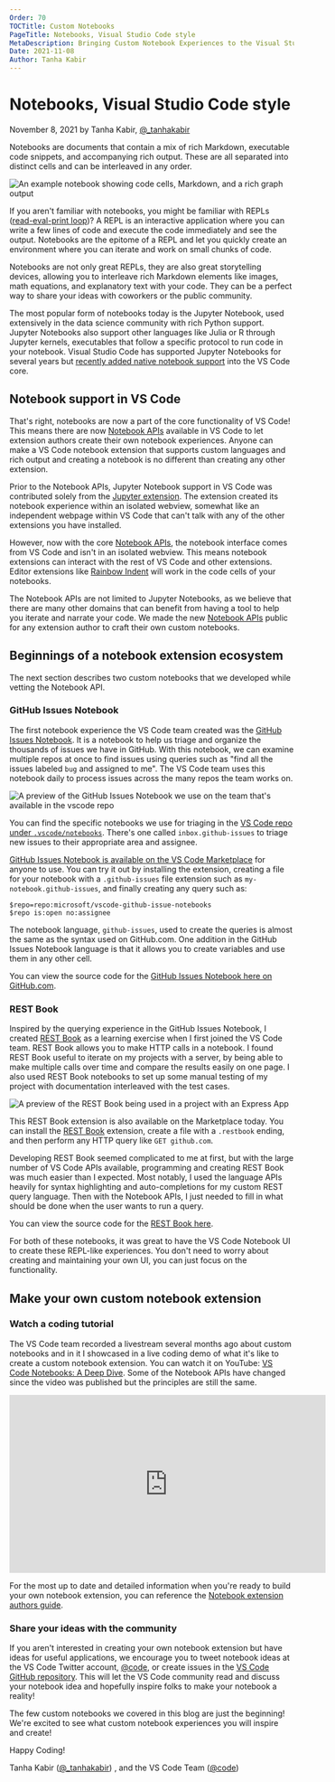 ```yaml
---
Order: 70
TOCTitle: Custom Notebooks
PageTitle: Notebooks, Visual Studio Code style
MetaDescription: Bringing Custom Notebook Experiences to the Visual Studio Code Extension Marketplace.
Date: 2021-11-08
Author: Tanha Kabir
---
```


# Notebooks, Visual Studio Code style

November 8, 2021 by Tanha Kabir, [@_tanhakabir](https://twitter.com/_tanhakabir)

Notebooks are documents that contain a mix of rich Markdown, executable code snippets, and accompanying rich output. These are all separated into distinct cells and can be interleaved in any order.

![An example notebook showing code cells, Markdown, and a rich graph output](notebook.png)

If you aren't familiar with notebooks, you might be familiar with REPLs ([read-eval-print loop](https://wikipedia.org/wiki/Read%E2%80%93eval%E2%80%93print_loop))? A REPL is an interactive application where you can write a few lines of code and execute the code immediately and see the output. Notebooks are the epitome of a REPL and let you quickly create an environment where you can iterate and work on small chunks of code.

Notebooks are not only great REPLs, they are also great storytelling devices, allowing you to interleave rich Markdown elements like images, math equations, and explanatory text with your code. They can be a perfect way to share your ideas with coworkers or the public community.

The most popular form of notebooks today is the Jupyter Notebook, used extensively in the data science community with rich Python support. Jupyter Notebooks also support other languages like Julia or R through Jupyter kernels, executables that follow a specific protocol to run code in your notebook. Visual Studio Code has supported Jupyter Notebooks for several years but [recently added native notebook support](https://code.visualstudio.com/blogs/2021/08/05/notebooks) into the VS Code core.

## Notebook support in VS Code

That's right, notebooks are now a part of the core functionality of VS Code! This means there are now [Notebook APIs](/api/extension-guides/notebook.md) available in VS Code to let extension authors create their own notebook experiences. Anyone can make a VS Code notebook extension that supports custom languages and rich output and creating a notebook is no different than creating any other extension.

Prior to the Notebook APIs, Jupyter Notebook support in VS Code was contributed solely from the [Jupyter extension](https://marketplace.visualstudio.com/items?itemName=ms-toolsai.jupyter). The extension created its notebook experience within an isolated webview, somewhat like an independent webpage within VS Code that can't talk with any of the other extensions you have installed.

However, now with the core [Notebook APIs](/api/extension-guides/notebook.md), the notebook interface comes from VS Code and isn't in an isolated webview. This means notebook extensions can interact with the rest of VS Code and other extensions. Editor extensions like [Rainbow Indent](https://marketplace.visualstudio.com/items?itemName=oderwat.indent-rainbow) will work in the code cells of your notebooks.

The Notebook APIs are not limited to Jupyter Notebooks, as we believe that there are many other domains that can benefit from having a tool to help you iterate and narrate your code. We made the new [Notebook APIs](/api/extension-guides/notebook.md) public for any extension author to craft their own custom notebooks.

## Beginnings of a notebook extension ecosystem

The next section describes two custom notebooks that we developed while vetting the Notebook API.

### GitHub Issues Notebook

The first notebook experience the VS Code team created was the [GitHub Issues Notebook](https://marketplace.visualstudio.com/items?itemName=ms-vscode.vscode-github-issue-notebooks). It is a notebook to help us triage and organize the thousands of issues we have in GitHub. With this notebook, we can examine multiple repos at once to find issues using queries such as "find all the issues labeled `bug` and assigned to me". The VS Code team uses this notebook daily to process issues across the many repos the team works on.

![A preview of the GitHub Issues Notebook we use on the team that's available in the vscode repo](github-issues-notebook.png)

You can find the specific notebooks we use for triaging in the [VS Code repo under `.vscode/notebooks`](https://github.com/microsoft/vscode/tree/main/.vscode/notebooks). There's one called `inbox.github-issues` to triage new issues to their appropriate area and assignee.

[GitHub Issues Notebook is available on the VS Code Marketplace]((https://marketplace.visualstudio.com/items?itemName=ms-vscode.vscode-github-issue-notebooks)) for anyone to use. You can try it out by installing the extension, creating a file for your notebook with a `.github-issues` file extension such as `my-notebook.github-issues`, and finally creating any query such as:

```
$repo=repo:microsoft/vscode-github-issue-notebooks
$repo is:open no:assignee

```

The notebook language, `github-issues`, used to create the queries is almost the same as the syntax used on GitHub.com. One addition in the GitHub Issues Notebook language is that it allows you to create variables and use them in any other cell.

You can view the source code for the [GitHub Issues Notebook here on GitHub.com](https://github.com/microsoft/vscode-github-issue-notebooks).

### REST Book

Inspired by the querying experience in the GitHub Issues Notebook, I created [REST Book](https://marketplace.visualstudio.com/items?itemName=tanhakabir.rest-book) as a learning exercise when I first joined the VS Code team. REST Book allows you to make HTTP calls in a notebook. I found REST Book useful to iterate on my projects with a server, by being able to make multiple calls over time and compare the results easily on one page. I also used REST Book notebooks to set up some manual testing of my project with documentation interleaved with the test cases.

![A preview of the REST Book being used in a project with an Express App](rest-book.png)

This REST Book extension is also available on the Marketplace today. You can install the [REST Book](https://marketplace.visualstudio.com/items?itemName=tanhakabir.rest-book) extension, create a file with a `.restbook` ending, and then perform any HTTP query like `GET github.com`.

Developing REST Book seemed complicated to me at first, but with the large number of VS Code APIs available, programming and creating REST Book was much easier than I expected. Most notably, I used the language APIs heavily for syntax highlighting and auto-completions for my custom REST query language. Then with the Notebook APIs, I just needed to fill in what should be done when the user wants to run a query.

You can view the source code for the [REST Book here](https://github.com/tanhakabir/rest-book).

For both of these notebooks, it was great to have the VS Code Notebook UI to create these REPL-like experiences. You don't need to worry about creating and maintaining your own UI, you can just focus on the functionality.

## Make your own custom notebook extension

### Watch a coding tutorial

The VS Code team recorded a livestream several months ago about custom notebooks and in it I showcased in a live coding demo of what it's like to create a custom notebook extension. You can watch it on YouTube: [VS Code Notebooks: A Deep Dive](https://youtu.be/D-AXZZDTQhM). Some of the Notebook APIs have changed since the video was published but the principles are still the same.

<iframe width="560" height="315" src="https://www.youtube-nocookie.com/embed/D-AXZZDTQhM" title="YouTube video player" frameborder="0" allow="accelerometer; autoplay; clipboard-write; encrypted-media; gyroscope; picture-in-picture" allowfullscreen></iframe>

For the most up to date and detailed information when you're ready to build your own notebook extension, you can reference the [Notebook extension authors guide](/api/extension-guides/notebook.md).

### Share your ideas with the community

If you aren't interested in creating your own notebook extension but have ideas for useful applications, we encourage you to tweet notebook ideas at the VS Code Twitter account, [@code](https://twitter.com/code), or create issues in the [VS Code GitHub repository](https://github.com/microsoft/vscode). This will let the VS Code community read and discuss your notebook idea and hopefully inspire folks to make your notebook a reality!

The few custom notebooks we covered in this blog are just the beginning! We're excited to see what custom notebook experiences you will inspire and create!

Happy Coding!

Tanha Kabir ([@_tanhakabir](https://twitter.com/_tanhakabir)) , and the VS Code Team ([@code](https://twitter.com/code))

